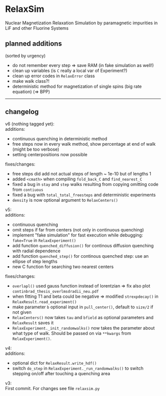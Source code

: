 RelaxSim
========

Nuclear Magnetization Relaxation Simulation by paramagnetic impurities in LiF and other Fluorine Systems

planned additions
-----------------
(sorted by urgency)

* do not remember every step => save RAM (in fake simulation as well!)
* clean up variables (is `C` really a local var of Experiment?)
* clean up error codes in `RelaxError` class
* make walk class?!
* deterministic method for magnetization of single spins (big rate equation) (=> BPP)

* * *

changelog
---------

v6 (nothing tagged yet):  
additions:
* continuous quenching in deterministic method
* free steps now in every walk method, show percentage at end of walk (might be too verbose)
* setting centerpositions now possible


fixes/changes:
* free steps did add not actual steps of length ~ 1e-10 but of lengths 1
* added `<cmath>` when compiling `fold_back_C` and `find_nearest_C`
* fixed a bug in `stay` and `step` walks resulting from copying omitting code from `contiuous`
* fixed a bug with `total_total_freesteps` and deterministic experiments
* `density` is now optional argument to `RelaxCenters()`


v5:  
additions:
* continuous quenching
* omit steps if far from centers (not only in continuous quenching)
* implement "fake simulation" for fast execution while debugging: `fake=True` in `RelaxExperiment()`
* add function `quenched_diffusion()` for continous diffusion quenching with radial dependence
* add function `quenched_step()` for continous quenched step: use an ellipse of step lengths
* new C function for searching two nearest centers

fixes/changes:
* `overlapl()` used gauss function instead of lorentzian => fix also plot `continbrad_thesis_overlmsdradii_neu.pdf`
* when fitting T1 and beta could be negative => modified `strexpdecay()` in `RelaxResult.read_experiment()`
* make parameter `b` optional input in `pull_center()`, default to `size/2` if not given
* `RelaxCenters()` now takes `tau` and `bfield` as optional parameters and `RelaxResult` saves it
* `RelaxExperiment._init_randomwalks()` now takes the parameter about what type of walk. Should be passed on via `**kwargs` from `RelaxExperiment()`.

v4:  
additions:

* optional dict for `RelaxResult.write_hdf()`
* switch `do_step` in `RelaxExperiment._run_randomwalks()` to switch stepping on/off after touching a quenching area

v3:  
First commit.
For changes see file `relaxsim.py`

